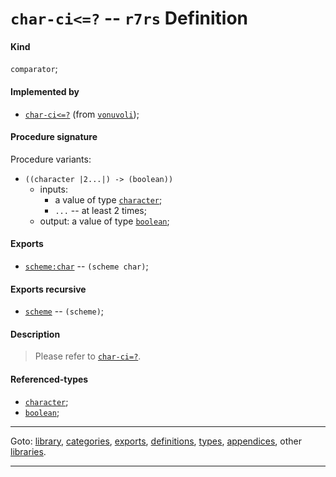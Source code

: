 

<a id='definition__r7rs__char-ci_3c_3d_3f'></a>

# `char-ci<=?` -- `r7rs` Definition


<a id='definition__r7rs__char-ci_3c_3d_3f__kind'></a>

#### Kind

`comparator`;


<a id='definition__r7rs__char-ci_3c_3d_3f__implemented-by'></a>

#### Implemented by

 * [`char-ci<=?`](../../vonuvoli/definitions/char-ci_3c_3d_3f.md#definition__vonuvoli__char-ci_3c_3d_3f) (from [`vonuvoli`](../../vonuvoli/_index.md#library__vonuvoli));


<a id='definition__r7rs__char-ci_3c_3d_3f__procedure-signature'></a>

#### Procedure signature

Procedure variants:
 * `((character |2...|) -> (boolean))`
   * inputs:
     * a value of type [`character`](../../r7rs/types/character.md#type__r7rs__character);
     * `...` -- at least 2 times;
   * output: a value of type [`boolean`](../../r7rs/types/boolean.md#type__r7rs__boolean);


<a id='definition__r7rs__char-ci_3c_3d_3f__exports'></a>

#### Exports

 * [`scheme:char`](../../r7rs/exports/scheme_3a_char.md#export__r7rs__scheme_3a_char) -- `(scheme char)`;


<a id='definition__r7rs__char-ci_3c_3d_3f__exports-recursive'></a>

#### Exports recursive

 * [`scheme`](../../r7rs/exports/scheme.md#export__r7rs__scheme) -- `(scheme)`;


<a id='definition__r7rs__char-ci_3c_3d_3f__description'></a>

#### Description

> Please refer to [`char-ci=?`](../../r7rs/definitions/char-ci_3d_3f.md#definition__r7rs__char-ci_3d_3f).


<a id='definition__r7rs__char-ci_3c_3d_3f__referenced-types'></a>

#### Referenced-types

 * [`character`](../../r7rs/types/character.md#type__r7rs__character);
 * [`boolean`](../../r7rs/types/boolean.md#type__r7rs__boolean);

----

Goto: [library](../../r7rs/_index.md#library__r7rs), [categories](../../r7rs/categories/_index.md#toc__r7rs__categories), [exports](../../r7rs/exports/_index.md#toc__r7rs__exports), [definitions](../../r7rs/definitions/_index.md#toc__r7rs__definitions), [types](../../r7rs/types/_index.md#toc__r7rs__types), [appendices](../../r7rs/appendices/_index.md#toc__r7rs__appendices), other [libraries](../../_libraries.md#toc__libraries).

----

